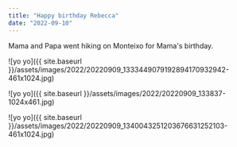 ```yaml
---
title: "Happy birthday Rebecca"
date: "2022-09-10"
---
```


Mama and Papa went hiking on Monteixo for Mama's birthday.

![yo yo]({{ site.baseurl }}/assets/images/2022/20220909_1333449079192894170932942-461x1024.jpg)

![yo yo]({{ site.baseurl }}/assets/images/2022/20220909_133837-1024x461.jpg)

![yo yo]({{ site.baseurl }}/assets/images/2022/20220909_1340043251203676631252103-461x1024.jpg)
